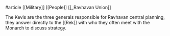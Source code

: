 #article 
[[Military]]
[[People]]
[[_Ravhavan Union]]

The Kevls are the three generals responsible for Ravhavan central planning, they answer directly to the [[Rek]] with who they often meet with the Monarch to discuss strategy.